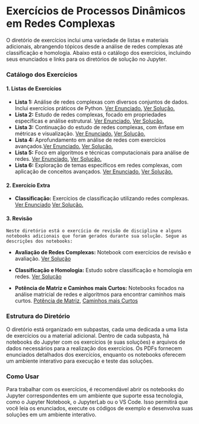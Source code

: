 # Exercícios de Processos Dinâmicos em Redes Complexas

O diretório de exercícios inclui uma variedade de listas e materiais adicionais, abrangendo tópicos desde a análise de redes complexas até classificação e homologia. Abaixo está o catálogo dos exercícios, incluindo seus enunciados e links para os diretórios de solução no Jupyter.

### Catálogo dos Exercícios

#### 1. **Listas de Exercícios**
   - **Lista 1:** Análise de redes complexas com diversos conjuntos de dados. Inclui exercícios práticos de Python. [Ver Enunciado.](./List-1/list-1.pdf) [Ver Solução.](./List-1/Exercise-List-1.ipynb)
   - **Lista 2:** Estudo de redes complexas, focado em propriedades específicas e análise estrutural. [Ver Enunciado.](./List-2/list-2.pdf) [Ver Solução.](./List-2/Exercise-List-2.ipynb)
   - **Lista 3:** Continuação do estudo de redes complexas, com ênfase em métricas e visualização. [Ver Enunciado.](./List-3/list-3.pdf) [Ver Solução.](./List-3/Exercise-List-3.ipynb)
   - **Lista 4:** Aprofundamento em análise de redes com exercícios avançados.[Ver Enunciado.](./List-4/list-4.pdf) [Ver Solução.](./List-4/Exercise-List-4.ipynb)
   - **Lista 5:** Foco em algoritmos e técnicas computacionais para análise de redes. [Ver Enunciado.](./List-5/list-5.pdf) [Ver Solução.](./List-5/Exercise-List-5.ipynb)
   - **Lista 6:** Exploração de temas específicos em redes complexas, com aplicação de conceitos avançados. [Ver Enunciado.](./List-6/list-6.pdf) [Ver Solução.](./List-6/Exercise-List-6.ipynb)

#### 2. **Exercício Extra**
   - **Classificação:** Exercícios de classificação utilizando redes complexas. [Ver Enunciado](./Extra/projeto-classificacao.pdf) [Ver Solução.](./Extra/classification-exercise.ipynb)

#### 3. **Revisão**
    Neste diretório está o exercício de revisão de disciplina e alguns notebooks adicionais que foram gerados durante sua solução. Segue as descrições dos notebooks:

   - **Avaliação de Redes Complexas:** Notebook com exercícios de revisão e avaliação. [Ver Solução](./Review/Avaliaç╞oRedesComplexas.ipynb)

   - **Classificação e Homologia:** Estudo sobre classificação e homologia em redes. [Ver Solução](./Review/ClasssificationAndHomology.ipynb)

   - **Potência de Matriz e Caminhos mais Curtos:** Notebooks focados na análise matricial de redes e algoritmos para encontrar caminhos mais curtos. [Potência de Matriz](./Review/MatrixPower.ipynb), [Caminhos mais Curtos](./Review/ShortestMatrix.ipynb)

### Estrutura do Diretório
O diretório está organizado em subpastas, cada uma dedicada a uma lista de exercícios ou a material adicional. Dentro de cada subpasta, há notebooks do Jupyter com os exercícios (e suas soluções) e arquivos de dados necessários para a realização dos exercícios. Os PDFs fornecem enunciados detalhados dos exercícios, enquanto os notebooks oferecem um ambiente interativo para execução e teste das soluções.

### Como Usar
Para trabalhar com os exercícios, é recomendável abrir os notebooks do Jupyter correspondentes em um ambiente que suporte essa tecnologia, como o Jupyter Notebook, o JupyterLab ou o VS Code. Isso permitirá que você leia os enunciados, execute os códigos de exemplo e desenvolva suas soluções em um ambiente interativo.
